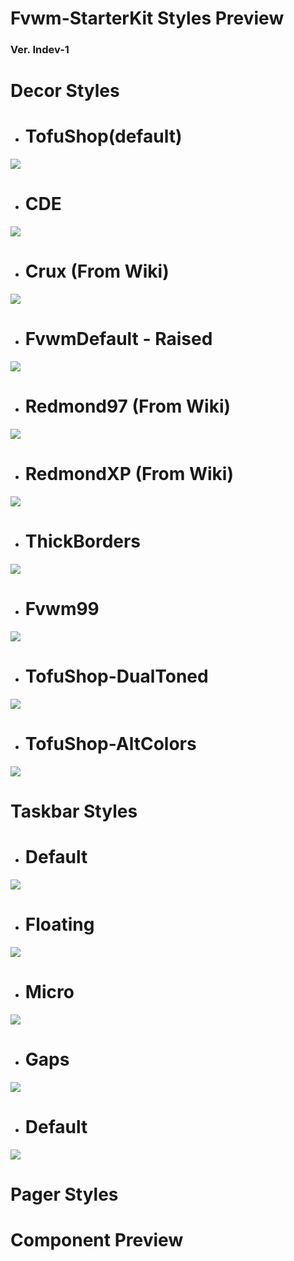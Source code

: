# Fvwm-StarterKit Styles Preview
### Ver. Indev-1
#
# Decor Styles
* # TofuShop(default)
<kbd align="center">
<img src="screenshots/styles/TofuShop.png?raw=true"  />
</kbd>

* # CDE
<kbd align="center">
<img src="screenshots/styles/cde.png?raw=true"  />
</kbd>

* # Crux (From Wiki)
<kbd align="center">
<img src="screenshots/styles/crux.png?raw=true"  />
</kbd>

* # FvwmDefault - Raised
<kbd align="center">
<img src="screenshots/styles/FvwmDefault-Raised.png?raw=true"  />
</kbd>

* # Redmond97 (From Wiki)
<kbd align="center">
<img src="screenshots/styles/Redmond98.png?raw=true"  />
</kbd>

* # RedmondXP (From Wiki)
<kbd align="center">
<img src="screenshots/styles/RedmondXP.png?raw=true"  />
</kbd>

* # ThickBorders
<kbd align="center">
<img src="screenshots/styles/ThickBorders.png?raw=true"  />
</kbd>

* # Fvwm99
<kbd align="center">
<img src="screenshots/styles/Fvwm99.png?raw=true"  />
</kbd>

* # TofuShop-DualToned
<kbd align="center">
<img src="screenshots/styles/TofuShop-DualTone.png?raw=true"  />
</kbd>

* # TofuShop-AltColors
<kbd align="center">
<img src="screenshots/styles/TofuShop-AltColors.png?raw=true"  />
</kbd>

# Taskbar Styles
* # Default
<kbd align="center">
<img src="screenshots/taskbars/TofuShop.png?raw=true"  />
</kbd>

* # Floating
<kbd align="center">
<img src="screenshots/taskbars/Floating.png?raw=true"  />
</kbd>

* # Micro
<kbd align="center">
<img src="screenshots/taskbars/Micro.png?raw=true"  />
</kbd>

* # Gaps
<kbd align="center">
<img src="screenshots/taskbars/Gaps.png?raw=true"  />
</kbd>

* # Default
<kbd align="center">
<img src="screenshots/taskbars/Islands.png?raw=true"  />
</kbd>

# Pager Styles
# Component Preview